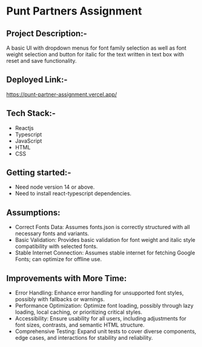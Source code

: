 # Punt Partners Assignment

## Project Description:-

A basic UI with dropdown menus for font family selection as well as font weight selection and button for italic for the text written in text box with reset and save functionality.

## Deployed Link:-
https://punt-partner-assignment.vercel.app/

## Tech Stack:-
- Reactjs
- Typescript
- JavaScript
- HTML
- CSS

## Getting started:-
- Need node version 14 or above.
- Need to install react-typescript dependencies.

## Assumptions:
- Correct Fonts Data: Assumes fonts.json is correctly structured with all necessary fonts and variants.
- Basic Validation: Provides basic validation for font weight and italic style compatibility with selected fonts.
- Stable Internet Connection: Assumes stable internet for fetching Google Fonts; can optimize for offline use.

## Improvements with More Time:
- Error Handling: Enhance error handling for unsupported font styles, possibly with fallbacks or warnings.
- Performance Optimization: Optimize font loading, possibly through lazy loading, local caching, or prioritizing critical styles.
- Accessibility: Ensure usability for all users, including adjustments for font sizes, contrasts, and semantic HTML structure.
- Comprehensive Testing: Expand unit tests to cover diverse components, edge cases, and interactions for stability and reliability.
